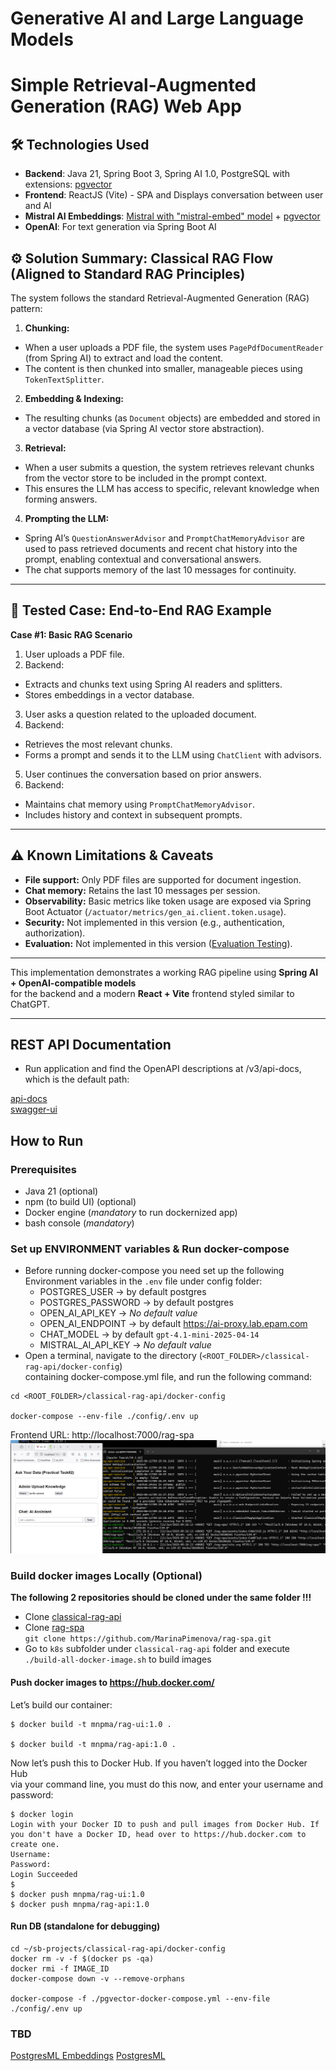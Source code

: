 # Generative AI and Large Language Models

# Simple Retrieval-Augmented Generation (RAG) Web App

## 🛠 Technologies Used
- **Backend**: Java 21, Spring Boot 3, Spring AI 1.0, PostgreSQL with extensions: [pgvector](https://github.com/pgvector/pgvector)
- **Frontend**: ReactJS (Vite) - SPA and Displays conversation between user and AI<br/>
- **Mistral AI Embeddings**: [Mistral with "mistral-embed" model](https://docs.spring.io/spring-ai/reference/api/embeddings/mistralai-embeddings.html) + [pgvector](https://github.com/pgvector/pgvector)
- **OpenAI**: For text generation via Spring Boot AI

## ⚙️ Solution Summary: Classical RAG Flow (Aligned to Standard RAG Principles)

The system follows the standard Retrieval-Augmented Generation (RAG) pattern:

1. **Chunking:**
- When a user uploads a PDF file, the system uses `PagePdfDocumentReader` (from Spring AI) to extract and load the content.
- The content is then chunked into smaller, manageable pieces using `TokenTextSplitter`.

2. **Embedding & Indexing:**
- The resulting chunks (as `Document` objects) are embedded and stored in a vector database (via Spring AI vector store abstraction).

3. **Retrieval:**
- When a user submits a question, the system retrieves relevant chunks from the vector store to be included in the prompt context.
- This ensures the LLM has access to specific, relevant knowledge when forming answers.

4. **Prompting the LLM:**
- Spring AI’s `QuestionAnswerAdvisor` and `PromptChatMemoryAdvisor` are used to pass retrieved documents and recent chat history into the prompt, enabling contextual and conversational answers.
- The chat supports memory of the last 10 messages for continuity.

---

## 🧪 Tested Case: End-to-End RAG Example

**Case #1: Basic RAG Scenario**

1. User uploads a PDF file.
2. Backend:
- Extracts and chunks text using Spring AI readers and splitters.
- Stores embeddings in a vector database.
3. User asks a question related to the uploaded document.
4. Backend:
- Retrieves the most relevant chunks.
- Forms a prompt and sends it to the LLM using `ChatClient` with advisors.
5. User continues the conversation based on prior answers.
6. Backend:
- Maintains chat memory using `PromptChatMemoryAdvisor`.
- Includes history and context in subsequent prompts.

---

## ⚠️ Known Limitations & Caveats

- **File support:** Only PDF files are supported for document ingestion.
- **Chat memory:** Retains the last 10 messages per session.
- **Observability:** Basic metrics like token usage are exposed via Spring Boot Actuator (`/actuator/metrics/gen_ai.client.token.usage`).
- **Security:** Not implemented in this version (e.g., authentication, authorization).
- **Evaluation:** Not implemented in this version ([Evaluation Testing](https://docs.spring.io/spring-ai/reference/api/testing.html)).
---

This implementation demonstrates a working RAG pipeline using **Spring AI + OpenAI-compatible models** <br/>
for the backend and a modern **React + Vite** frontend styled similar to ChatGPT.


---
## REST API Documentation
- Run application and find the OpenAPI descriptions at /v3/api-docs, which is the default path:

[api-docs](http://localhost:8081/v3/api-docs) <br/>
[swagger-ui](http://localhost:8081/swagger-ui/index.html)

## How to Run
### Prerequisites
- Java 21 (optional)
- npm (to build UI) (optional)
- Docker engine (*mandatory* to run dockernized app)
- bash console (*mandatory*)

### Set up ENVIRONMENT variables & Run docker-compose
- Before running docker-compose you need set up the following Environment variables in the `.env` file under config folder:
  - POSTGRES_USER -> by default postgres
  - POSTGRES_PASSWORD -> by default postgres
  - OPEN_AI_API_KEY -> *No default value*
  - OPEN_AI_ENDPOINT -> by default https://ai-proxy.lab.epam.com
  - CHAT_MODEL -> by default `gpt-4.1-mini-2025-04-14`
  - MISTRAL_AI_API_KEY -> *No default value*
- Open a terminal, navigate to the directory (`<ROOT_FOLDER>/classical-rag-api/docker-config`) <br/>containing docker-compose.yml file, and run the following command:

```shell
cd <ROOT_FOLDER>/classical-rag-api/docker-config

docker-compose --env-file ./config/.env up
```

Frontend URL: http://localhost:7000/rag-spa
![img.png](img.png)

### Build docker images Locally (Optional)
**The following 2 repositories should be cloned under the same folder !!!** <br/>
- Clone [classical-rag-api](https://github.com/MarinaPimenova/classical-rag-api)
- Clone [rag-spa](https://github.com/MarinaPimenova/rag-spa) <br/> `git clone https://github.com/MarinaPimenova/rag-spa.git`
- Go to `k8s` subfolder under `classical-rag-api` folder and execute `./build-all-docker-image.sh` to build images

#### Push docker images to https://hub.docker.com/
Let’s build our container: <br/>
```shell
$ docker build -t mnpma/rag-ui:1.0 .
 
$ docker build -t mnpma/rag-api:1.0 .

```
Now let’s push this to Docker Hub. If you haven’t logged into the Docker Hub <br/>
via your command line, you must do this now, and enter your username and password: <br/>
```shell
$ docker login
Login with your Docker ID to push and pull images from Docker Hub. If you don't have a Docker ID, head over to https://hub.docker.com to create one.
Username:
Password:
Login Succeeded
$
$ docker push mnpma/rag-ui:1.0
$ docker push mnpma/rag-api:1.0
```
#### Run DB (standalone for debugging)
```shell
cd ~/sb-projects/classical-rag-api/docker-config
docker rm -v -f $(docker ps -qa)
docker rmi -f IMAGE_ID
docker-compose down -v --remove-orphans

docker-compose -f ./pgvector-docker-compose.yml --env-file ./config/.env up
```

### TBD
[PostgresML Embeddings](https://docs.spring.io/spring-ai/reference/api/embeddings/postgresml-embeddings.html)
[PostgresML](https://github.com/postgresml/postgresml/blob/master/README.md)
